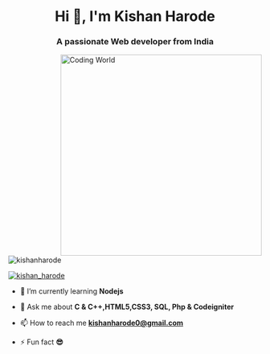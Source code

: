 <h1 align="center">Hi 👋, I'm Kishan Harode</h1>
<h3 align="center">A passionate Web developer from India</h3>
<img align="right" width = 400 alt="Coding World" src="https://user-images.githubusercontent.com/55389276/140866485-8fb1c876-9a8f-4d6a-98dc-08c4981eaf70.gif"/> 
<!-- <img align="right" width= "400" height = 400 alt="coding world" src="https://i.pinimg.com/originals/96/e3/25/96e325723df9868622e35559ace32635.gif"/>
 -->
<p align="left"> <img src="https://komarev.com/ghpvc/?username=kishanharode&label=Profile%20views&color=0e75b6&style=flat" alt="kishanharode" /> </p>

<p align="left"> <a href="https://twitter.com/kishan_harode" target="blank"><img src="https://img.shields.io/twitter/follow/kishan_harode?logo=twitter&style=for-the-badge" alt="kishan_harode" /></a> </p>

- 🌱 I’m currently learning **Nodejs**

- 💬 Ask me about **C & C++,HTML5,CSS3, SQL, Php & Codeigniter**

- 📫 How to reach me **kishanharode0@gmail.com**

- ⚡ Fun fact **😎**

